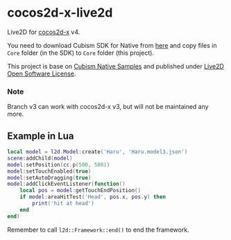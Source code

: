 # cocos2d-x-live2d

Live2D for [cocos2d-x](https://github.com/cocos2d/cocos2d-x) v4.

You need to download Cubism SDK for Native from [here](https://www.live2d.com/en/download/cubism-sdk/download-native) and copy files in `Core` folder (in the SDK) to `Core` folder (this project).

This project is base on [Cubism Native Samples](https://github.com/Live2D/CubismNativeSamples) and published under [Live2D Open Software License](http://www.live2d.com/eula/live2d-open-software-license-agreement_en.html).

### Note

Branch v3 can work with cocos2d-x v3, but will not be maintained any more.

## Example in Lua

```lua
local model = l2d.Model:create('Haru', 'Haru.model3.json')
scene:addChild(model)
model:setPosition(cc.p(500, 500))
model:setTouchEnabled(true)
model:setAutoDragging(true)
model:addClickEventListener(function()
    local pos = model:getTouchEndPosition()
    if model:areaHitTest('Head', pos.x, pos.y) then
        print('hit at head')
    end
end)
```

Remember to call `l2d::Framework::end()` to end the framework.
